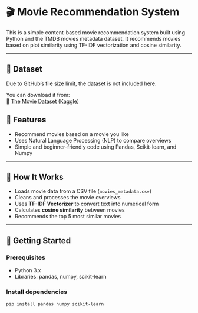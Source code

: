 # 🎬 Movie Recommendation System

This is a simple content-based movie recommendation system built using Python and the TMDB movies metadata dataset. It recommends movies based on plot similarity using TF-IDF vectorization and cosine similarity.

---
## 📁 Dataset
Due to GitHub’s file size limit, the dataset is not included here.

You can download it from:  
🔗 [The Movie Dataset (Kaggle)](https://www.kaggle.com/datasets/rounakbanik/the-movies-dataset)
## 📌 Features

- Recommend movies based on a movie you like
- Uses Natural Language Processing (NLP) to compare overviews
- Simple and beginner-friendly code using Pandas, Scikit-learn, and Numpy

---

## 🧠 How It Works

- Loads movie data from a CSV file (`movies_metadata.csv`)
- Cleans and processes the movie overviews
- Uses **TF-IDF Vectorizer** to convert text into numerical form
- Calculates **cosine similarity** between movies
- Recommends the top 5 most similar movies

---

## 🚀 Getting Started

### Prerequisites

- Python 3.x
- Libraries: pandas, numpy, scikit-learn

### Install dependencies

```bash
pip install pandas numpy scikit-learn
